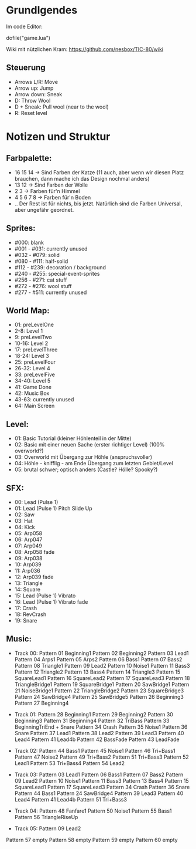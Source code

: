 # Grundlgendes

Im code Editor:

dofile("game.lua")

Wiki mit nützlichen Kram:
https://github.com/nesbox/TIC-80/wiki

## Steuerung 
- Arrows L/R: Move
- Arrow up: Jump
- Arrow down: Sneak
- D: Throw Wool
- D + Sneak: Pull wool (near to the wool)
- R: Reset level


# Notizen und Struktur

## Farbpalette:
- 16 15 14 -> Sind Farben der Katze (11 auch, aber wenn wir diesen Platz brauchen, dann mache ich das Design nochmal anders)
- 13 12 -> Sind Farben der Wolle
- 2 3 -> Farben für'n Himmel
- 4 5 6 7 8 -> Farben für'n Boden
- .. Der Rest ist für nichts, bis jetzt. Natürlich sind die Farben Universal, aber ungefähr geordnet.

## Sprites:
- #000: blank
- #001 - #031: currently unused
- #032 - #079: solid
- #080 - #111: half-solid
- #112 - #239: decoration / background
- #240 - #255: special-event-sprites
- #256 - #271: cat stuff
- #272 - #276: wool stuff
- #277 - #511: currently unused

## World Map:
- 01: preLevelOne
- 2-8: Level 1
- 9: preLevelTwo
- 10-16: Level 2
- 17: preLevelThree
- 18-24: Level 3
- 25: preLevelFour
- 26-32: Level 4
- 33: preLevelFive
- 34-40: Level 5
- 41: Game Done
- 42: Music Box
- 43-63: currently unused
- 64: Main Screen

## Level:
- 01: Basic Tutorial (kleiner Höhlenteil in der Mitte)
- 02: Basic mit einer neuen Sache (erster richtiger Level) (100% overworld?)
- 03: Overworld mit Übergang zur Höhle (anspruchsvoller)
- 04: Höhle - knifflig - am Ende Übergang zum letzten Gebiet/Level
- 05: brutal schwer; optisch anders (Castle? Hölle? Spooky?)

## SFX:
- 00: Lead (Pulse 1)
- 01: Lead (Pulse 1) Pitch Slide Up
- 02: Saw
- 03: Hat
- 04: Kick
- 05: Arp058
- 06: Arp047
- 07: Arp049
- 08: Arp058 fade
- 09: Arp038
- 10: Arp039
- 11: Arp036
- 12: Arp039 fade
- 13: Triangle
- 14: Square
- 15: Lead (Pulse 1) Vibrato
- 16: Lead (Pulse 1) Vibrato fade
- 17: Crash
- 18: RevCrash
- 19: Snare

## Music:
- Track 00:
Pattern 01	Beginning1
Pattern 02	Beginning2
Pattern 03	Lead1
Pattern 04	Arps1
Pattern 05	Arps2
Pattern 06	Bass1
Pattern 07	Bass2
Pattern 08	Triangle1
Pattern 09	Lead2
Pattern 10	Noise1
Pattern 11	Bass3
Pattern 12	Triangle2
Pattern 13	Bass4
Pattern 14	Triangle3
Pattern 15	SquareLead1
Pattern 16	SquareLead2
Pattern 17	SquareLead3
Pattern 18	TriangleBridge1
Pattern 19	SquareBridge1
Pattern 20	SawBridge1
Pattern 21	NoiseBridge1
Pattern 22	TriangleBridge2
Pattern 23	SquareBridge3
Pattern 24	SawBridge4
Pattern 25	SawBridge5
Pattern 26	Beginning3
Pattern 27	Beginning4

- Track 01:
Pattern 28	Beginning1
Pattern 29	Beginning2
Pattern 30	Beginning3
Pattern 31	Beginning4
Pattern 32	TriBass
Pattern 33	BeginningTriEnd + Snare
Pattern 34	Crash
Pattern 35	Noise1
Pattern 36	Snare
Pattern 37	Lead1
Pattern 38	Lead2
Pattern 39	Lead3
Pattern 40	Lead4
Pattern 41	Lead4b
Pattern 42	BassFade
Pattern 43	LeadFade

- Track 02:
Pattern 44	Bass1
Pattern 45	Noise1
Pattern 46	Tri+Bass1
Pattern 47	Noise2
Pattern 49	Tri+Bass2
Pattern 51	Tri+Bass3
Pattern 52	Lead1
Pattern 53	Tri+Bass4
Pattern 54	Lead2

- Track 03:
Pattern 03	Lead1
Pattern 06	Bass1
Pattern 07	Bass2
Pattern 09	Lead2
Pattern 10	Noise1
Pattern 11	Bass3
Pattern 13	Bass4
Pattern 15	SquareLead1
Pattern 17	SquareLead3
Pattern 34	Crash
Pattern 36	Snare
Pattern 44	Bass1
Pattern 24	SawBridge4
Pattern 39	Lead3
Pattern 40	Lead4
Pattern 41	Lead4b
Pattern 51	Tri+Bass3

- Track 04:
Pattern 48	Fanfare1
Pattern 50	Noise1
Pattern 55	Bass1
Pattern 56	TriangleRiseUp

- Track 05:
Pattern	09	Lead2

Pattern 57	empty
Pattern 58	empty
Pattern 59	empty
Pattern 60	empty
